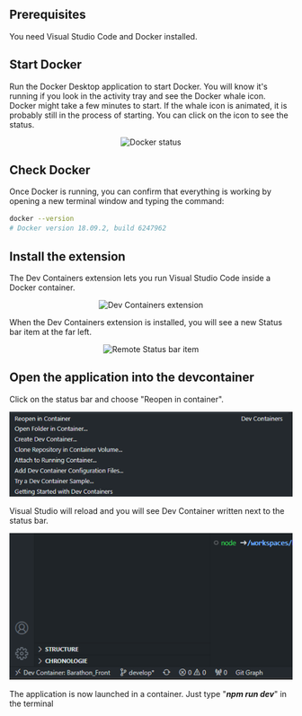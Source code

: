 ## Prerequisites

You need Visual Studio Code and Docker installed.

## Start Docker

Run the Docker Desktop application to start Docker. You will know it's running if you look in the activity tray and see the Docker whale icon.
Docker might take a few minutes to start. If the whale icon is animated, it is probably still in the process of starting. You can click on the icon to see the status.

<div align="center">
<IMG  src="https://code.visualstudio.com/assets/docs/devcontainers/tutorial/docker-status.png"  alt="Docker status"/>
</div>

## Check Docker

Once Docker is running, you can confirm that everything is working by opening a new terminal window and typing the command:

```bash
docker --version
# Docker version 18.09.2, build 6247962
```

## Install the extension

The Dev Containers extension lets you run Visual Studio Code inside a Docker container.

<div align="center">
<IMG  src="https://code.visualstudio.com/assets/docs/devcontainers/tutorial/dev-containers-extension.png"  alt="Dev Containers extension" width=600px />
</div>

When the Dev Containers extension is installed, you will see a new Status bar item at the far left.

<div align="center">
<IMG  src="https://code.visualstudio.com/assets/docs/devcontainers/tutorial/remote-status-bar.png"  alt="Remote Status bar item"/>
</div>

## Open the application into the devcontainer

Click on the status bar and choose "Reopen in container".

<div align="center">

![reopenInContainer.png](./documentation/readme_image/reopenInContainer.png)

</div>

Visual Studio will reload and you will see Dev Container written next to the status bar.

<div align="center">

![applicationLaunched.png](./documentation/readme_image/applicationLaunched.png)

</div>

The application is now launched in a container. Just type "**_npm run dev_**" in the terminal
